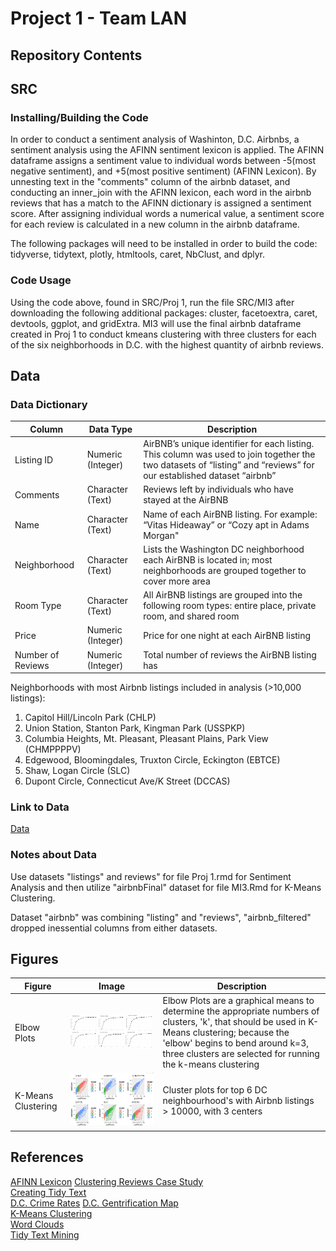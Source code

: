 # Project 1 - Team LAN 

## Repository Contents 

## SRC
### Installing/Building the Code
In order to conduct a sentiment analysis of Washinton, D.C. Airbnbs, a sentiment analysis using the AFINN sentiment lexicon is applied. The AFINN dataframe assigns a sentiment value to individual words between -5(most negative sentiment), and +5(most positive sentiment) (AFINN Lexicon). By unnesting text in the "comments" column of the airbnb dataset, and conducting an inner_join with the AFINN lexicon, each word in the airbnb reviews that has a match to the AFINN dictionary is assigned a sentiment score. After assigning individual words a numerical value, a sentiment score for each review is calculated in a new column in the airbnb dataframe.

The following packages will need to be installed in order to build the code: tidyverse, tidytext, plotly, htmltools, caret, NbClust, and dplyr.

### Code Usage
Using the code above, found in SRC/Proj 1, run the file SRC/MI3 after downloading the following additional packages: cluster, facetoextra, caret, devtools, ggplot, and gridExtra. MI3 will use the final airbnb dataframe created in Proj 1 to conduct kmeans clustering with three clusters for each of the six neighborhoods in D.C. with the highest quantity of airbnb reviews.

## Data
### Data Dictionary
| Column | Data Type | Description|
| --- | --- | --- |
| Listing ID | Numeric (Integer) | AirBNB’s unique identifier for each listing. This column was used to join together the two datasets of “listing” and “reviews” for our established dataset “airbnb”|
| Comments | Character (Text) | Reviews left by individuals who have stayed at the AirBNB |
| Name | Character (Text) | Name of each AirBNB listing. For example: “Vitas Hideaway” or “Cozy apt in Adams Morgan" |
| Neighborhood | Character (Text) | Lists the Washington DC neighborhood each AirBNB is located in; most neighborhoods are grouped together to cover more area |
| Room Type | Character (Text) | All AirBNB listings are grouped into the following room types: entire place, private room, and shared room |
| Price | Numeric (Integer) | Price for one night at each AirBNB listing |
| Number of Reviews | Numeric (Integer) | Total number of reviews the AirBNB listing has |

Neighborhoods with most Airbnb listings included in analysis (>10,000 listings): 
1. Capitol Hill/Lincoln Park (CHLP)
2. Union Station, Stanton Park, Kingman Park (USSPKP)
3. Columbia Heights, Mt. Pleasant, Pleasant Plains, Park View (CHMPPPPV)
4. Edgewood, Bloomingdales, Truxton Circle, Eckington (EBTCE)
5. Shaw, Logan Circle (SLC)
6. Dupont Circle, Connecticut Ave/K Street (DCCAS)

### Link to Data
[Data](https://drive.google.com/drive/folders/1a0n-NMq7w3JVi8Uqd9f58lnLSFnOSaRh?usp=share_link)

### Notes about Data
Use datasets "listings" and reviews" for file Proj 1.rmd for Sentiment Analysis and then utilize "airbnbFinal" dataset for file MI3.Rmd for K-Means Clustering.

Dataset "airbnb" was combining "listing" and "reviews", "airbnb_filtered" dropped inessential columns from either datasets.

## Figures 

| Figure | Image | Description|
| --- | --- | --- |
| Elbow Plots | ![Elbow Plots](/Figures/ElbowPlots.png) | Elbow Plots are a graphical means to determine the appropriate numbers of clusters, 'k', that should be used in K-Means clustering; because the 'elbow' begins to bend around k=3, three clusters are selected for running the k-means clustering |
| K-Means Clustering | ![K-Means Clustering](/Figures/kmeans.JPG) | Cluster plots for top 6 DC neighbourhood's with Airbnb listings > 10000, with 3 centers |

## References
[AFINN Lexicon](https://search.r-project.org/CRAN/refmans/corpus/html/sentiment_afinn.html#:~:text=The%20AFINN%20lexicon%20is%20a,but%20they%20are%20excluded%20here)
[Clustering Reviews Case Study](https://ieeexplore.ieee.org/document/7439368)  
[Creating Tidy Text](https://afit-r.github.io/tidy_text)  
[D.C. Crime Rates](https://www.neighborhoodscout.com/dc/washington/crime)
[D.C. Gentrification Map](https://storymaps.arcgis.com/stories/009773cc5c224421a66d1ce9ff089849)   
[K-Means Clustering](https://uc-r.github.io/kmeans_clustering)  
[Word Clouds](https://towardsdatascience.com/create-a-word-cloud-with-rbde3e7422e8a)  
[Tidy Text Mining](https://www.tidytextmining.com/index.html)  



